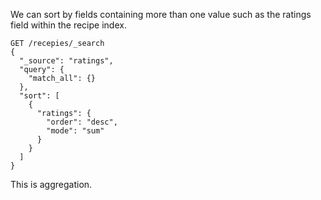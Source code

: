 We can sort by fields containing more than one value such as the ratings field within the recipe index. 

```
GET /recepies/_search
{
  "_source": "ratings",
  "query": {
    "match_all": {}
  },
  "sort": [
    {
      "ratings": {
        "order": "desc",
        "mode": "sum"
      }
    }
  ]
}
```
This is aggregation. 

